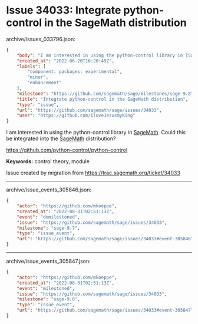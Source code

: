 # Issue 34033: Integrate python-control in the SageMath distribution

archive/issues_033796.json:
```json
{
    "body": "I am interested in using the python-control library in [SageMath](../wiki/SageMath). Could this be integrated into the [SageMath](../wiki/SageMath) distribution?\n\nhttps://github.com/python-control/python-control\n\n**Keywords:** control theory, module\n\nIssue created by migration from https://trac.sagemath.org/ticket/34033\n\n",
    "created_at": "2022-06-20T16:20:49Z",
    "labels": [
        "component: packages: experimental",
        "minor",
        "enhancement"
    ],
    "milestone": "https://github.com/sagemath/sage/milestones/sage-9.8",
    "title": "Integrate python-control in the SageMath distribution",
    "type": "issue",
    "url": "https://github.com/sagemath/sage/issues/34033",
    "user": "https://github.com/IloveJesusmyKing"
}
```
I am interested in using the python-control library in [SageMath](../wiki/SageMath). Could this be integrated into the [SageMath](../wiki/SageMath) distribution?

https://github.com/python-control/python-control

**Keywords:** control theory, module

Issue created by migration from https://trac.sagemath.org/ticket/34033





---

archive/issue_events_305846.json:
```json
{
    "actor": "https://github.com/mkoeppe",
    "created_at": "2022-08-31T02:51:13Z",
    "event": "demilestoned",
    "issue": "https://github.com/sagemath/sage/issues/34033",
    "milestone": "sage-9.7",
    "type": "issue_event",
    "url": "https://github.com/sagemath/sage/issues/34033#event-305846"
}
```



---

archive/issue_events_305847.json:
```json
{
    "actor": "https://github.com/mkoeppe",
    "created_at": "2022-08-31T02:51:13Z",
    "event": "milestoned",
    "issue": "https://github.com/sagemath/sage/issues/34033",
    "milestone": "sage-9.8",
    "type": "issue_event",
    "url": "https://github.com/sagemath/sage/issues/34033#event-305847"
}
```
